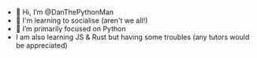 - 👋 Hi, I’m @DanThePythonMan
- 🧠 I'm learning to socialise (aren't we all!)
- 👀 I’m primarily focused on Python
- I am also learning JS & Rust but having some troubles (any tutors would be appreciated)
